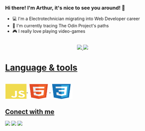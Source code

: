 ### Hi there! I'm Arthur, it's nice to see you around! 👋
- 💻 I'm a Electrotechnician migrating into Web Developer career
- 🔱 I'm currently tracing The Odin Project's paths
- 🎮 I really love playing video-games
##

<div align="center">
  <a href="https://github.com/quiet-arthur">
  <img height="180em" src="https://github-readme-stats.vercel.app/api?username=quiet-arthur&show_icons=true&theme=blue&include_all_commits=true&count_private=true"/>
  <img height="180em" src="https://github-readme-stats.vercel.app/api/top-langs/?username=quiet-arthur&layout=compact&langs_count=7&theme=blue"/>
</div>

# Language & tools 
<div style="display: inline_block"><br>
  <img align="center" alt="arthur-Js" height="50" width="70" src="https://raw.githubusercontent.com/devicons/devicon/master/icons/javascript/javascript-plain.svg">
  <img align="center" alt="arthur-HTML" height="50" width="70" src="https://raw.githubusercontent.com/devicons/devicon/master/icons/html5/html5-original.svg">
  <img align="center" alt="arthur-CSS" height="50" width="70" src="https://raw.githubusercontent.com/devicons/devicon/master/icons/css3/css3-original.svg">
</div>

## 

## Conect with me 
<div> 
  <a href="https://instagram.com/arthur.devcode" target="_blank"><img src="https://img.shields.io/badge/-Instagram-%23E4405F?style=for-the-badge&logo=instagram&logoColor=white" target="_blank"></a>
  <a href = "mailto:arthurhenricalado09@gmail.com"><img src="https://img.shields.io/badge/-Gmail-%23333?style=for-the-badge&logo=gmail&logoColor=white" target="_blank"></a>
  <a href="https://www.linkedin.com/in/arthur-henrique-calado-a2a37a218" target="_blank"><img src="https://img.shields.io/badge/-LinkedIn-%230077B5?style=for-the-badge&logo=linkedin&logoColor=white" target="_blank"></a> 
</div>
